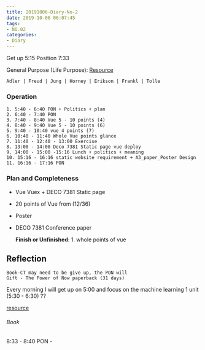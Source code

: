 ```yaml
---
title: 20191006-Diary-No-2
date: 2019-10-06 06:07:45
tags:
- NO.02
categories:
- Diary
---
```


Get up 5:15  Position 7:33

General Purpose (Life Purpose):
[Resource](https://courses.lumenlearning.com/wsu-sandbox/chapter/neo-freudians-adler-erikson-jung-and-horney/)

	Adler | Freud | Jung | Horney | Erikson | Frankl | Tolle


### Operation
	1. 5:40 - 6:40 PON + Politics + plan
	2. 6:40 - 7:40 PON
	3. 7:40 - 8:40 Vue 5 - 10 points (4)
	4. 8:40 - 9:40 Vue 5 - 10 points (6)
	5. 9:40 - 10:40 vue 4 points (7)
	6. 10:40 - 11:40 Whole Vue points glance 
	7. 11:40 - 12:40 - 13:00 Exercise
	8. 13:00 - 14:00 Deco 7381 Static page vue deploy
	9. 14:00 - 15:00 -15:16 Lunch + politics + meaning 
	10. 15:16 - 16:16 static website requirement + A3_paper_Poster Design
	11. 16:16 - 17:16 PON




### Plan and Completeness

* Vue Vuex + DECO 7381 Static page
* 20 points of Vue from (12/36) 
* Poster
* DECO 7381 Conference paper

	**Finish or Unfinished**:
		1. whole points of vue

## Reflection
	Book-CT may need to be give up, the PON will 
 	Gift - The Power of Now paperback (31 days)


Every morning I will get up on 5:00 and focus on the machine learning 1 unit (5:30 - 6:30) ??

[resource](http://www.ishenping.com/ArtInfo/967893.html)


###### Book
8:33 - 8:40 PON - 

